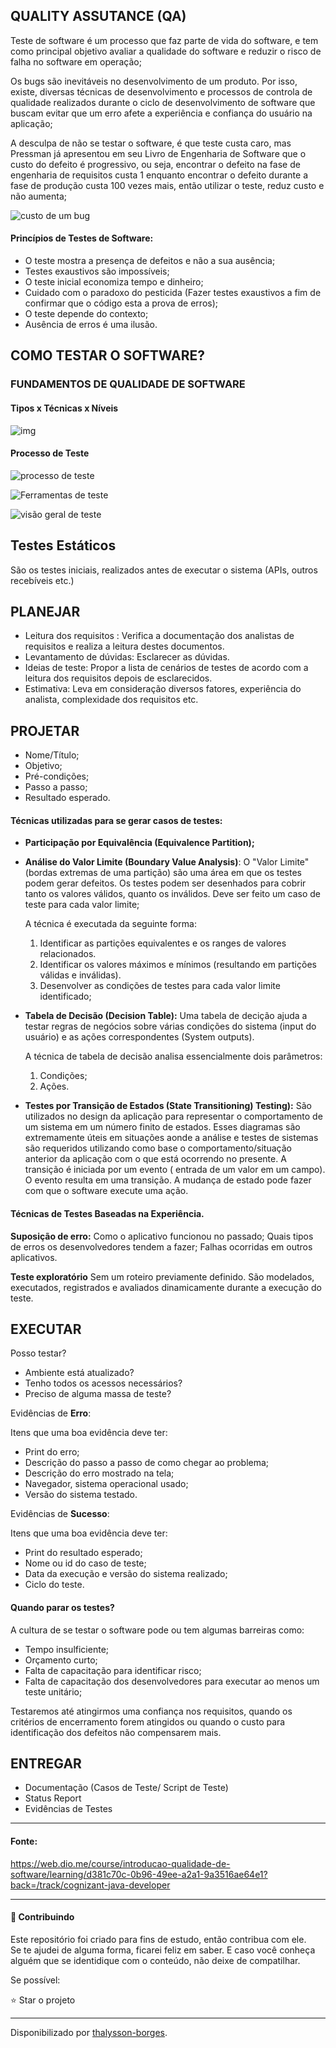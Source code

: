 ## QUALITY ASSUTANCE (QA)

Teste de software é um processo que faz parte de vida do software, e tem como principal objetivo avaliar a qualidade do software e reduzir o risco de falha no software em operação;

Os bugs são inevitáveis no desenvolvimento de um produto. Por isso, existe, diversas técnicas de desenvolvimento e processos de controla de qualidade realizados durante o ciclo de desenvolvimento de software que buscam evitar que um erro afete a experiência e confiança do usuário na aplicação;

A desculpa de não se testar o software, é que teste custa caro, mas Pressman já apresentou em seu Livro de Engenharia de Software que o custo do defeito é progressivo, ou seja, encontrar o defeito na fase de engenharia de requisitos custa 1 enquanto encontrar o defeito durante a fase de produção custa 100 vezes mais, então utilizar o teste, reduz custo e não aumenta;

![custo de um bug](https://user-images.githubusercontent.com/42422817/153314646-926d3cf9-67f1-4c83-9327-2549c11fb285.png)




#### Princípios de Testes de Software:

- O teste mostra a presença de defeitos e não a sua ausência;
- Testes exaustivos são impossíveis;
- O teste inicial economiza tempo e dinheiro;
- Cuidado com o paradoxo do pesticida (Fazer testes exaustivos a fim de confirmar que o código esta a prova de erros);
- O teste depende do contexto;
- Ausência de erros é uma ilusão.



## COMO TESTAR O SOFTWARE? 

### FUNDAMENTOS DE QUALIDADE DE SOFTWARE

#### Tipos x Técnicas x Níveis

![img](https://totvs.github.io/tir-docs/testes/images/testes-tipos1.png)



#### Processo de Teste



![processo de teste](https://user-images.githubusercontent.com/42422817/153314828-938884fb-f612-44e5-9888-5647a0cc7974.png)

![Ferramentas de teste](https://user-images.githubusercontent.com/42422817/153314841-5e17688a-6c93-4d2a-b618-7836e586d613.png)

![visão geral de teste](https://user-images.githubusercontent.com/42422817/153314862-93ad9741-9595-419b-9627-c25f701b68d3.png)





## Testes Estáticos

São os testes iniciais, realizados antes de executar o sistema (APIs, outros recebíveis etc.)



## PLANEJAR

- Leitura dos requisitos : Verifica a documentação dos analistas de requisitos e realiza a leitura destes documentos.
- Levantamento de dúvidas:  Esclarecer as dúvidas.
- Ideias de teste: Propor a lista de cenários de testes de acordo com a leitura dos requisitos depois de esclarecidos.
- Estimativa: Leva em consideração diversos fatores, experiência do analista, complexidade dos requisitos etc.



## PROJETAR

- Nome/Título;
- Objetivo;
- Pré-condições;
- Passo a passo;
- Resultado esperado.



#### Técnicas utilizadas para se gerar casos de testes:

- **Participação por Equivalência (Equivalence Partition);**



- **Análise do Valor Limite (Boundary Value Analysis)**:  O "Valor Limite" (bordas extremas de uma partição) são uma área em que os testes podem gerar defeitos. Os testes podem ser desenhados para cobrir tanto os valores válidos, quanto os inválidos. Deve ser feito um caso de teste para cada valor limite;

  A técnica é executada da seguinte forma: 

  1. Identificar as partições equivalentes e os ranges de valores relacionados.
  2. Identificar os valores máximos e mínimos (resultando em partições válidas e inválidas).
  3. Desenvolver as condições de testes para cada valor limite identificado;

  

- **Tabela de Decisão (Decision Table):** Uma tabela de decição ajuda a testar regras de negócios sobre várias condições do sistema (input do usuário) e as ações correspondentes (System outputs).

  A técnica de tabela de decisão analisa essencialmente dois parâmetros: 

  1. Condições;
  2. Ações.

  

- **Testes por Transição de Estados (State Transitioning) Testing):** São utilizados no design da aplicação para representar o comportamento de um sistema em um número finito de estados. Esses diagramas são extremamente úteis em situações aonde a análise e testes de sistemas são requeridos utilizando como base o comportamento/situação anterior da aplicação com o que está ocorrendo no presente. A transição é iniciada por um evento ( entrada de um valor em um campo). O evento resulta em uma transição. A mudança de estado pode fazer com que o software execute uma ação.

  

#### Técnicas de Testes Baseadas na Experiência.

**Suposição de erro:**
Como o aplicativo funcionou no passado;
Quais tipos de erros os desenvolvedores tendem a fazer;
Falhas ocorridas em outros aplicativos. 

**Teste exploratório**
Sem um roteiro previamente definido.
São modelados, executados, registrados e avaliados dinamicamente durante a execução do teste.



## EXECUTAR

Posso testar?

- Ambiente está atualizado?
- Tenho todos os acessos necessários?
- Preciso de alguma massa de teste?



Evidências de **Erro**:

Itens que uma boa evidência deve ter:

- Print do erro;
- Descrição do passo a passo de como chegar ao problema;
- Descrição do erro mostrado na tela;
- Navegador, sistema operacional usado;
- Versão do sistema testado.



Evidências de **Sucesso**:

Itens que uma boa evidência deve ter:

- Print do resultado esperado;
- Nome ou id do caso de teste;
- Data da execução e versão do sistema realizado;
- Ciclo do teste.



#### Quando parar os testes?

A cultura de se testar o software pode ou tem algumas barreiras como:

- Tempo insulficiente;
- Orçamento curto;
- Falta de capacitação para identificar risco;
- Falta de capacitação dos desenvolvedores para executar ao menos um teste unitário;

Testaremos até atingirmos uma confiança nos requisitos, quando os critérios de encerramento forem atingidos ou quando o custo para identificação dos defeitos não compensarem mais.



## ENTREGAR

- Documentação (Casos de Teste/ Script de Teste)
- Status Report
- Evidências de Testes



<hr>

#### Fonte:

https://web.dio.me/course/introducao-qualidade-de-software/learning/d381c70c-0b96-49ee-a2a1-9a3516ae64e1?back=/track/cognizant-java-developer



<hr>

#### 🤝 Contribuindo

Este repositório foi criado para fins de estudo, então contribua com ele.<br>
Se te ajudei de alguma forma, ficarei feliz em saber. E caso você conheça alguém que se identidique com o conteúdo, não deixe de compatilhar.

Se possível:

⭐️  Star o projeto


------------

Disponibilizado por [thalysson-borges](https://www.linkedin.com/in/thalysson-borges/ "thalysson-borges").
